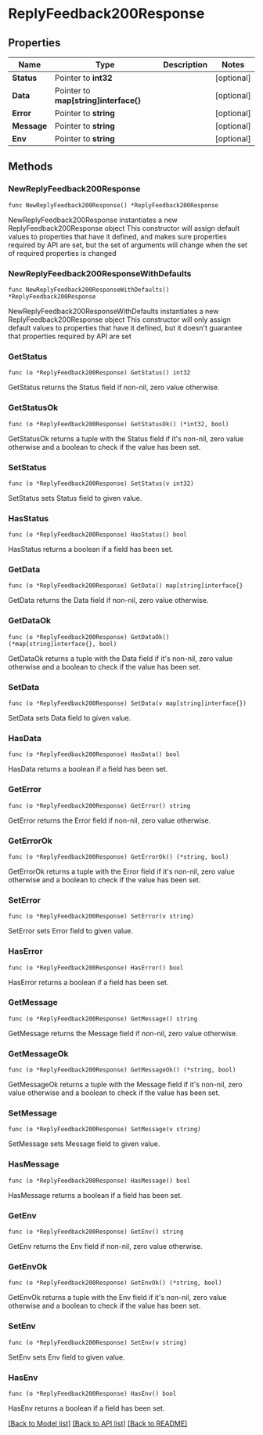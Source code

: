 # ReplyFeedback200Response

## Properties

Name | Type | Description | Notes
------------ | ------------- | ------------- | -------------
**Status** | Pointer to **int32** |  | [optional] 
**Data** | Pointer to **map[string]interface{}** |  | [optional] 
**Error** | Pointer to **string** |  | [optional] 
**Message** | Pointer to **string** |  | [optional] 
**Env** | Pointer to **string** |  | [optional] 

## Methods

### NewReplyFeedback200Response

`func NewReplyFeedback200Response() *ReplyFeedback200Response`

NewReplyFeedback200Response instantiates a new ReplyFeedback200Response object
This constructor will assign default values to properties that have it defined,
and makes sure properties required by API are set, but the set of arguments
will change when the set of required properties is changed

### NewReplyFeedback200ResponseWithDefaults

`func NewReplyFeedback200ResponseWithDefaults() *ReplyFeedback200Response`

NewReplyFeedback200ResponseWithDefaults instantiates a new ReplyFeedback200Response object
This constructor will only assign default values to properties that have it defined,
but it doesn't guarantee that properties required by API are set

### GetStatus

`func (o *ReplyFeedback200Response) GetStatus() int32`

GetStatus returns the Status field if non-nil, zero value otherwise.

### GetStatusOk

`func (o *ReplyFeedback200Response) GetStatusOk() (*int32, bool)`

GetStatusOk returns a tuple with the Status field if it's non-nil, zero value otherwise
and a boolean to check if the value has been set.

### SetStatus

`func (o *ReplyFeedback200Response) SetStatus(v int32)`

SetStatus sets Status field to given value.

### HasStatus

`func (o *ReplyFeedback200Response) HasStatus() bool`

HasStatus returns a boolean if a field has been set.

### GetData

`func (o *ReplyFeedback200Response) GetData() map[string]interface{}`

GetData returns the Data field if non-nil, zero value otherwise.

### GetDataOk

`func (o *ReplyFeedback200Response) GetDataOk() (*map[string]interface{}, bool)`

GetDataOk returns a tuple with the Data field if it's non-nil, zero value otherwise
and a boolean to check if the value has been set.

### SetData

`func (o *ReplyFeedback200Response) SetData(v map[string]interface{})`

SetData sets Data field to given value.

### HasData

`func (o *ReplyFeedback200Response) HasData() bool`

HasData returns a boolean if a field has been set.

### GetError

`func (o *ReplyFeedback200Response) GetError() string`

GetError returns the Error field if non-nil, zero value otherwise.

### GetErrorOk

`func (o *ReplyFeedback200Response) GetErrorOk() (*string, bool)`

GetErrorOk returns a tuple with the Error field if it's non-nil, zero value otherwise
and a boolean to check if the value has been set.

### SetError

`func (o *ReplyFeedback200Response) SetError(v string)`

SetError sets Error field to given value.

### HasError

`func (o *ReplyFeedback200Response) HasError() bool`

HasError returns a boolean if a field has been set.

### GetMessage

`func (o *ReplyFeedback200Response) GetMessage() string`

GetMessage returns the Message field if non-nil, zero value otherwise.

### GetMessageOk

`func (o *ReplyFeedback200Response) GetMessageOk() (*string, bool)`

GetMessageOk returns a tuple with the Message field if it's non-nil, zero value otherwise
and a boolean to check if the value has been set.

### SetMessage

`func (o *ReplyFeedback200Response) SetMessage(v string)`

SetMessage sets Message field to given value.

### HasMessage

`func (o *ReplyFeedback200Response) HasMessage() bool`

HasMessage returns a boolean if a field has been set.

### GetEnv

`func (o *ReplyFeedback200Response) GetEnv() string`

GetEnv returns the Env field if non-nil, zero value otherwise.

### GetEnvOk

`func (o *ReplyFeedback200Response) GetEnvOk() (*string, bool)`

GetEnvOk returns a tuple with the Env field if it's non-nil, zero value otherwise
and a boolean to check if the value has been set.

### SetEnv

`func (o *ReplyFeedback200Response) SetEnv(v string)`

SetEnv sets Env field to given value.

### HasEnv

`func (o *ReplyFeedback200Response) HasEnv() bool`

HasEnv returns a boolean if a field has been set.


[[Back to Model list]](../README.md#documentation-for-models) [[Back to API list]](../README.md#documentation-for-api-endpoints) [[Back to README]](../README.md)


